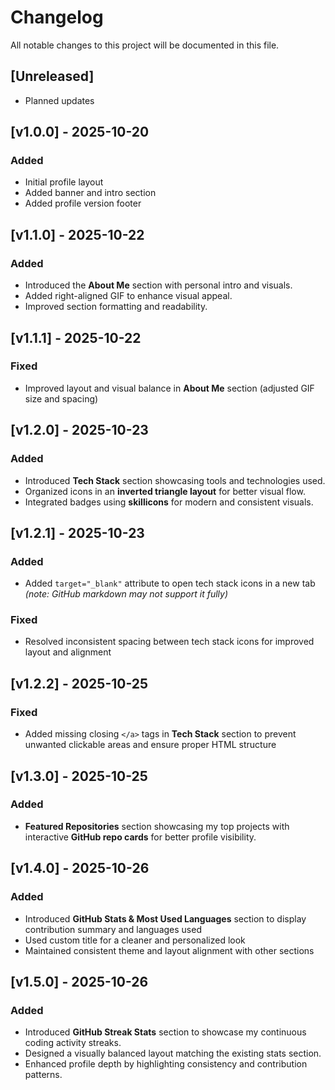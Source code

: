 # Changelog

All notable changes to this project will be documented in this file.

## [Unreleased]
- Planned updates

## [v1.0.0] - 2025-10-20

### Added
- Initial profile layout
- Added banner and intro section
- Added profile version footer

## [v1.1.0] - 2025-10-22

### Added
- Introduced the **About Me** section with personal intro and visuals.
- Added right-aligned GIF to enhance visual appeal.
- Improved section formatting and readability.

## [v1.1.1] - 2025-10-22

### Fixed
- Improved layout and visual balance in **About Me** section (adjusted GIF size and spacing) 

## [v1.2.0] - 2025-10-23

### Added
- Introduced **Tech Stack** section showcasing tools and technologies used.
- Organized icons in an **inverted triangle layout** for better visual flow.
- Integrated badges using **skillicons** for modern and consistent visuals.

## [v1.2.1] - 2025-10-23

### Added
- Added `target="_blank"` attribute to open tech stack icons in a new tab *(note: GitHub markdown may not support it fully)*

### Fixed
- Resolved inconsistent spacing between tech stack icons for improved layout and alignment

## [v1.2.2] - 2025-10-25

### Fixed
- Added missing closing `</a>` tags in **Tech Stack** section to prevent unwanted clickable areas and ensure proper HTML structure

## [v1.3.0] - 2025-10-25

### Added
- **Featured Repositories** section showcasing my top projects with interactive **GitHub repo cards** for better profile visibility.

## [v1.4.0] - 2025-10-26

### Added
- Introduced **GitHub Stats & Most Used Languages** section to display contribution summary and languages used
- Used custom title for a cleaner and personalized look
- Maintained consistent theme and layout alignment with other sections

## [v1.5.0] - 2025-10-26

### Added
- Introduced **GitHub Streak Stats** section to showcase my continuous coding activity streaks.
- Designed a visually balanced layout matching the existing stats section.
- Enhanced profile depth by highlighting consistency and contribution patterns.
